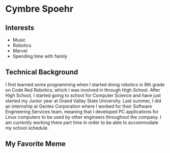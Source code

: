 # Cymbre Spoehr
## Interests
* Music
* Robotics
* Marvel
* Spending time with family
## Technical Background
I first learned some programming when I started doing robotics in 8th grade on Code Red Robotics, which I was involved in through High School. After High School, I started going to school for Computer Science and have just started my Junior year at Grand Valley State University. Last summer, I did an internship at Gentex Corporation where I worked for their Software Engineering Services team, meaning that I developed PC applications for Linux computers to be used by other engineers throughout the company. I am currently working there part time in order to be able to accommodate my school schedule. 

## My Favorite Meme
